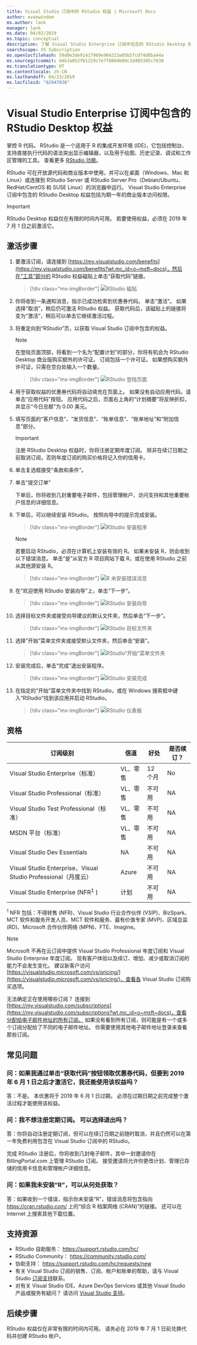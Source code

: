 ```yaml
---
title: Visual Studio 订阅中的 RStudio 权益 | Microsoft Docs
author: evanwindom
ms.author: lank
manager: lank
ms.date: 04/02/2019
ms.topic: conceptual
description: 了解 Visual Studio Enterprise 订阅中包含的 RStudio Desktop 权益
searchscope: VS Subscription
ms.openlocfilehash: 59d0e3de91417969e904221e05b5fcd74d8ba44a
ms.sourcegitcommit: 94b3a052fb1229c7e7f8804b09c1d403385c7630
ms.translationtype: HT
ms.contentlocale: zh-CN
ms.lasthandoff: 04/23/2019
ms.locfileid: "62947038"
---
```

# <a name="the-rstudio-desktop-benefit-included-in-visual-studio-enterprise-subscriptions"></a>Visual Studio Enterprise 订阅中包含的 RStudio Desktop 权益

掌控 R 代码。  RStudio 是一个适用于 R 的集成开发环境 (IDE)，它包括控制台、支持直接执行代码的语法突出显示编辑器，以及用于绘图、历史记录、调试和工作区管理的工具。 查看更多 [RStudio 功能](https://www.rstudio.com/products/rstudio/features/)。

RStudio 可在开放源代码和商业版本中使用，并可以在桌面（Windows、Mac 和 Linux）或连接到 RStudio Server 或 RStudio Server Pro（Debian/Ubuntu、RedHat/CentOS 和 SUSE Linux）的浏览器中运行。  Visual Studio Enterprise 订阅中包含的 RStudio Desktop 权益包括为期一年的商业版本访问权限。

> [!IMPORTANT]
> RStudio Desktop 权益仅在有限的时间内可用。  若要使用权益，必须在 2019 年 7 月 1 日之前激活它。

## <a name="activation-steps"></a>激活步骤
1. 要激活订阅，请连接到 [https://my.visualstudio.com/benefits](https://my.visualstudio.com/benefits?wt.mc_id=o~msft~docs)，然后在“工具”部分的 RStudio 权益磁贴上单击“获取代码”链接。
   > [!div class="mx-imgBorder"]
   > ![RStudio 磁贴](_img/vs-rstudio/vs-rstudio-tile.png)

2. 你将收到一条通知消息，指示已成功检索到优惠券代码。  单击“激活”。  如果选择“取消”，稍后仍可激活 RStudio 权益。  获取代码后，该磁贴上的链接将变为“激活”，稍后可以单击它继续激活过程。

3. 将重定向到“RStudio”页，以获取 Visual Studio 订阅中包含的权益。

    > [!NOTE]
    > 在登陆页面顶部，将看到一个名为“配置计划”的部分，你将有机会为 RStudio Desktop 商业版购买额外的许可证。  订阅包括一个许可证。  如果想购买额外许可证，只需在空白处输入一个数量。

    > [!div class="mx-imgBorder"]
    > ![RStudio 登陆页面](_img/vs-rstudio/vs-rstudio-landing-page.png)

4. 用于获取权益的优惠券代码将自动填充在页面上。  如果没有自动应用代码，请单击“应用代码”按钮。 应用代码之后，页面右上角的“计划摘要”将反映折扣，并显示“今日总额”为 0.00 美元。

5. 填写页面的“客户信息”、“发货信息”、“账单信息”、“账单地址”和“附加信息”部分。

    > [!IMPORTANT]
    > 注册 RStudio Desktop 权益时，你将注册定期年度订阅。  除非在续订日期之前取消订阅，否则年度订阅的购买价格将记入你的信用卡。

6. 单击复选框接受“条款和条件”。

7. 单击“提交订单”

    下单后，你将收到几封重要电子邮件，包括管理帐户、访问支持和其他重要帐户信息的详细信息。

8. 下单后，可以继续安装 RStudio。  按照向导中的提示完成安装。

    > [!div class="mx-imgBorder"]
    > ![RStudio 安装程序](_img/vs-rstudio/vs-rstudio-installer.png)

    > [!NOTE]
    > 若要启动 RStudio，必须在计算机上安装有效的 R。  如果未安装 R，则会收到以下错误消息。  单击“是”从官方 R 项目网站下载 R，或在使用 RStudio 之前从其他源安装 R。

   > [!div class="mx-imgBorder"]
   > ![R 未安装错误消息](_img/vs-rstudio/vs-rstudio-not-installed.png)

9. 在“欢迎使用 RStudio 安装向导”上，单击“下一步”。

    > [!div class="mx-imgBorder"]
    > ![RStudio 安装向导](_img/vs-rstudio/vs-rstudio-wizard.png)

10. 选择目标文件夹或接受向导建议的默认文件夹，然后单击“下一步”。
    > [!div class="mx-imgBorder"]
    > ![RStudio 目标文件夹](_img/vs-rstudio/vs-rstudio-destination.png)

11. 选择“开始”菜单文件夹或接受默认文件夹，然后单击“安装”。
    > [!div class="mx-imgBorder"]
    > ![RStudio“开始”菜单文件夹](_img/vs-rstudio/vs-rstudio-start-folder.png)

12. 安装完成后，单击“完成”退出安装程序。
    > [!div class="mx-imgBorder"]
    > ![RStudio 安装完成](_img/vs-rstudio/vs-rstudio-complete.png)

13. 在指定的“开始”菜单文件夹中找到 RStudio，或在 Windows 搜索框中键入“RStudio”找到该应用并启动 RStudio。
    > [!div class="mx-imgBorder"]
    > ![RStudio 仪表板](_img/vs-rstudio/vs-rstudio-dashboard.png)

## <a name="eligibility"></a>资格

|                          订阅级别                          |     信道      |    好处    |   是否续订？   |
|----------------------------------------------------------------------|-------------------|---------------|----------------|
|          Visual Studio Enterprise（标准）           | VL、零售 |   12 个月    | No|
|         Visual Studio Professional（标准）          | VL、零售 |   不可用    | NA |
|              Visual Studio Test Professional（标准）              |    VL、零售     |   不可用    | NA |
|                      MSDN 平台（标准）                       |    VL、零售     |   不可用   | NA |
|                     Visual Studio Dev Essentials                     |        NA         |   不可用    |       NA       |
| Visual Studio Enterprise、Visual Studio Professional（月度云） |       Azure       | 不可用 |       NA       |
|             Visual Studio Enterprise (NFR<sup>1</sup> )              |      计划      | 不可用 |       NA       |

<sup>1</sup>  NFR 包括：不得转售 (NFR)、Visual Studio 行业合作伙伴 (VSIP)、BizSpark、MCT 软件和服务开发人员、MCT 软件和服务、最有价值专家 (MVP)、区域总监 (RD)、Microsoft 合作伙伴网络 (MPN)、FTE、Imagine。

> [!NOTE]
> Microsoft 不再在云订阅中提供 Visual Studio Professional 年度订阅和 Visual Studio Enterprise 年度订阅。 现有客户体验以及续订、增加、减少或取消订阅的能力不会发生变化。 建议新客户访问 [https://visualstudio.microsoft.com/vs/pricing/](https://visualstudio.microsoft.com/vs/pricing/)，查看各 Visual Studio 订阅购买选项。

无法确定正在使用哪些订阅？  连接到 [https://my.visualstudio.com/subscriptions](https://my.visualstudio.com/subscriptions?wt.mc_id=o~msft~docs)，查看分配给电子邮件地址的所有订阅。 如果没有看到所有订阅，则可能是有一个或多个订阅分配给了不同的电子邮件地址。  你需要使用其他电子邮件地址登录来查看那些订阅。

## <a name="frequently-asked-questions"></a>常见问题

### <a name="q-if-i-claim-my-coupon-code-by-clicking-on-the-get-code-button-but-i-dont-activate-until-after-june-1-2019-will-i-still-be-able-to-use-the-benefit"></a>问：如果我通过单击“获取代码”按钮领取优惠券代码，但要到 2019 年 6 月 1 日之后才激活它，我还能使用该权益吗？

答：不是。  本优惠将于 2019 年 6 月 1 日过期。 必须在过期日期之前完成整个激活过程才能使用该权益。

### <a name="q-i-dont-want-to-sign-up-for-a-recurring-subscription--can-i-opt-out"></a>问：我不想注册定期订阅。  可以选择退出吗？

答：你将自动注册定期订阅，但可以在续订日期之前随时取消，并且仍然可以在第一年免费利用包含在 Visual Studio 订阅中的 RStudio。

完成 RStudio 注册后，你将收到几封电子邮件，其中一封邀请你在 BillingPortal.com 上管理 RStudio 订阅。  接受邀请将允许你更改计划、管理已存储的信用卡信息和管理帐户详细信息。

### <a name="q--if-i-dont-have-r-installed-where-can-i-get-it"></a>问：如果我未安装“R”，可以从何处获取？

答：如果收到一个错误，指示你未安装“R”，错误消息将包含指向 https://cran.rstudio.com/ 上的“综合 R 档案网络 (CRAN)”的链接。  还可以在 Internet 上搜索其他下载位置。

## <a name="support-resources"></a>支持资源

- RStudio 自助服务： https://support.rstudio.com/hc/
- RStudio Community： https://community.rstudio.com/
- 协助支持： https://support.rstudio.com/hc/requests/new
- 有关 Visual Studio 订阅的销售、订阅、帐户和账单的帮助，请与 Visual Studio [订阅支持](https://visualstudio.microsoft.com/subscriptions/support/)联系。
- 对有关 Visual Studio IDE、Azure DevOps Services 或其他 Visual Studio 产品或服务有疑问？  请访问 [Visual Studio 支持](https://visualstudio.microsoft.com/support/)。

## <a name="next-steps"></a>后续步骤

RStudio 权益仅在非常有限的时间内可用。  请务必在 2019 年 7 月 1 日前兑换代码并创建 RStudio 帐户。
